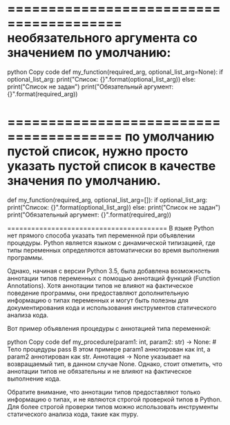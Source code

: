 ========================================
необязательного аргумента со значением по умолчанию:
========================================
python
Copy code
def my_function(required_arg, optional_list_arg=None):
    if optional_list_arg:
        print("Список: {}".format(optional_list_arg))
    else:
        print("Список не задан")
    print("Обязательный аргумент: {}".format(required_arg))


========================================
    по умолчанию пустой список, нужно просто указать пустой список в качестве значения по умолчанию.
========================================

def my_function(required_arg, optional_list_arg=[]):
    if optional_list_arg:
        print("Список: {}".format(optional_list_arg))
    else:
        print("Список не задан")
    print("Обязательный аргумент: {}".format(required_arg))


========================================
В языке Python нет прямого способа указать тип переменной при объявлении процедуры. Python является языком с динамической типизацией, где типы переменных определяются автоматически во время выполнения программы.

Однако, начиная с версии Python 3.5, была добавлена возможность аннотации типов переменных с помощью аннотаций функций (Function Annotations). Хотя аннотации типов не влияют на фактическое поведение программы, они предоставляют дополнительную информацию о типах переменных и могут быть полезны для документирования кода и использования инструментов статического анализа кода.

Вот пример объявления процедуры с аннотацией типа переменной:

python
Copy code
def my_procedure(param1: int, param2: str) -> None:
    # Тело процедуры
    pass
В этом примере param1 аннотирован как int, а param2 аннотирован как str. Аннотация -> None указывает на возвращаемый тип, в данном случае None. Однако, стоит отметить, что аннотации типов не обязательны и не влияют на фактическое выполнение кода.

Обратите внимание, что аннотации типов предоставляют только информацию о типах, и не являются строгой проверкой типов в Python. Для более строгой проверки типов можно использовать инструменты статического анализа кода, такие как mypy.